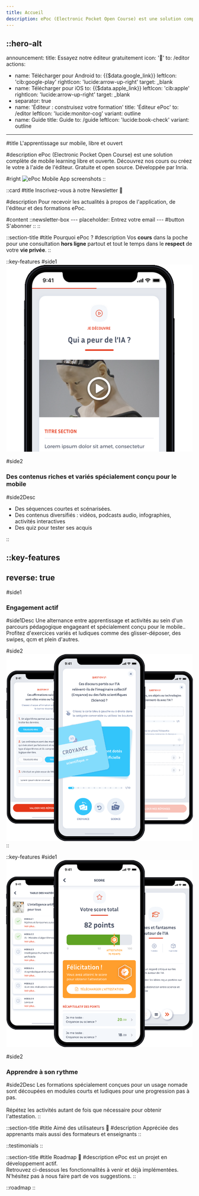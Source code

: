 ```yaml
---
title: Accueil
description: ePoc (Electronic Pocket Open Course) est une solution complète de mobile learning libre et ouverte. Gratuite et open source. Développée par Inria.
---
```

::hero-alt
---
announcement:
  title: Essayez notre éditeur gratuitement
  icon: '🚀'
  to: /editor
actions:
  - name: Télécharger pour Android
    to: {{$data.google_link}}
    leftIcon: 'cib:google-play'
    rightIcon: 'lucide:arrow-up-right'
    target: _blank
  - name: Télécharger pour iOS
    to: {{$data.apple_link}}
    leftIcon: 'cib:apple'
    rightIcon: 'lucide:arrow-up-right'
    target: _blank
  - separator: true
  - name: 'Éditeur : construisez votre formation'
    title: 'Éditeur ePoc'
    to: /editor
    leftIcon: 'lucide:monitor-cog'
    variant: outline
  - name: Guide
    title: Guide
    to: /guide
    leftIcon: 'lucide:book-check'
    variant: outline
---

#title
L'apprentissage sur mobile, libre et ouvert

#description
ePoc (Electronic Pocket Open Course) est une solution complète de mobile learning libre et ouverte. Découvrez nos cours ou créez le votre à l'aide de l'éditeur. Gratuite et open source. Développée par Inria.

#right
![ePoc Mobile App screenshots](/images/epoc-promo-blanc.png)
::

::card
#title
Inscrivez-vous à notre Newsletter 💌

#description
Pour recevoir les actualités à propos de l'application, de l'éditeur et des formations ePoc.

#content
    ::newsletter-box
    ---
    placeholder: Entrez votre email
    ---
    #button
    S'abonner
    ::
::

::section-title
#title
Pourquoi ePoc ?
#description
Vos **cours** dans la poche pour une consultation **hors ligne** partout et tout le temps dans le **respect** de votre **vie privée**.
::

::key-features
#side1
![Image d'exemple de contenu vidéo](/images/video.png)

#side2
### Des contenus riches et variés spécialement conçu pour le mobile

#side2Desc
- Des séquences courtes et scénarisées.
- Des contenus diversifiés : vidéos, podcasts audio, infographies, activités interactives
- Des quiz pour tester ses acquis

::

::key-features
---
reverse: true
---
#side1
### Engagement actif

#side1Desc
Une alternance entre apprentissage et activités au sein d'un parcours pédagogique engageant et spécialement conçu pour le mobile..
Profitez d'exercices variés et ludiques comme des glisser-déposer, des swipes, qcm et plein d'autres.

#side2
![Image d'exemple de contenu quiz](/images/quiz.png)
::

::key-features
#side1
![Image d'exemple de contenu quiz](/images/progression.png)

#side2
### Apprendre à son rythme

#side2Desc
Les formations spécialement conçues pour un usage nomade sont découpées en modules courts et ludiques pour une progression pas à pas.
<br/><br/>
Répétez les activités autant de fois que nécessaire pour obtenir l'attestation.
::


::section-title
#title
Aimé des utilisateurs 🤩
#description
Appréciée des apprenants mais aussi des formateurs et enseignants
::

::testimonials
::

<div id="roadmap"></div>

::section-title
#title
Roadmap 🚀
#description
ePoc est un projet en développement actif.  
Retrouvez ci-dessous les fonctionnalités à venir et déjà implémentées.  
N'hésitez pas à nous faire part de vos suggestions.
::

::roadmap
::
